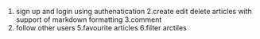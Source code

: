1. sign up and login using authenatication
2.create edit delete articles with support of markdown formatting 
3.comment
4. follow other users
5.favourite articles
6.filter arctiles